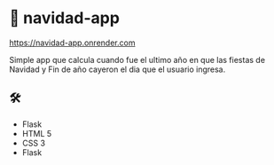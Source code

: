 # 🎁 navidad-app
https://navidad-app.onrender.com

Simple app que calcula cuando fue el ultimo año en que las fiestas de Navidad y Fin de año cayeron el dia que el usuario ingresa.

## 🛠️
- Flask
- HTML 5
- CSS 3
- Flask
